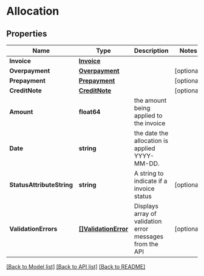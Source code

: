 # Allocation

## Properties

Name | Type | Description | Notes
------------ | ------------- | ------------- | -------------
**Invoice** | [**Invoice**](Invoice.md) |  | 
**Overpayment** | [**Overpayment**](Overpayment.md) |  | [optional] 
**Prepayment** | [**Prepayment**](Prepayment.md) |  | [optional] 
**CreditNote** | [**CreditNote**](CreditNote.md) |  | [optional] 
**Amount** | **float64** | the amount being applied to the invoice | 
**Date** | **string** | the date the allocation is applied YYYY-MM-DD. | 
**StatusAttributeString** | **string** | A string to indicate if a invoice status | [optional] 
**ValidationErrors** | [**[]ValidationError**](ValidationError.md) | Displays array of validation error messages from the API | [optional] 

[[Back to Model list]](../README.md#documentation-for-models) [[Back to API list]](../README.md#documentation-for-api-endpoints) [[Back to README]](../README.md)


